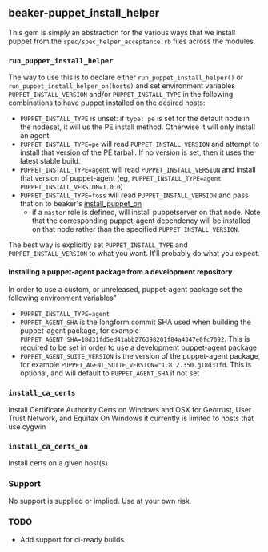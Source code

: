 ## beaker-puppet\_install\_helper

This gem is simply an abstraction for the various ways that we install puppet from the `spec/spec_helper_acceptance.rb` files across the modules.

### `run_puppet_install_helper`

The way to use this is to declare either `run_puppet_install_helper()` or `run_puppet_install_helper_on(hosts)` and set environment variables `PUPPET_INSTALL_VERSION` and/or `PUPPET_INSTALL_TYPE` in the following combinations to have puppet installed on the desired hosts:

- `PUPPET_INSTALL_TYPE` is unset: if `type: pe` is set for the default node in the nodeset, it will us the PE install method. Otherwise it will only install an agent.
- `PUPPET_INSTALL_TYPE=pe` will read `PUPPET_INSTALL_VERSION` and attempt to install that version of the PE tarball. If no version is set, then it uses the latest stable build.
- `PUPPET_INSTALL_TYPE=agent` will read `PUPPET_INSTALL_VERSION` and install that version of puppet-agent (eg, `PUPPET_INSTALL_TYPE=agent PUPPET_INSTALL_VERSION=1.0.0`)
- `PUPPET_INSTALL_TYPE=foss` will read `PUPPET_INSTALL_VERSION` and pass that on to beaker's [install_puppet_on](http://www.rubydoc.info/github/puppetlabs/beaker/Beaker%2FDSL%2FInstallUtils%2FFOSSUtils%3Ainstall_puppet_on)
  - if a `master` role is defined, will install puppetserver on that node. Note that the corresponding puppet-agent dependency will be installed on that node rather than the specified `PUPPET_INSTALL_VERSION`.

The best way is explicitly set `PUPPET_INSTALL_TYPE` and `PUPPET_INSTALL_VERSION` to what you want. It'll probably do what you expect.

#### Installing a puppet-agent package from a development repository

In order to use a custom, or unreleased, puppet-agent package set the following environment variables"
- `PUPPET_INSTALL_TYPE=agent`
- `PUPPET_AGENT_SHA` is the longform commit SHA used when building the puppet-agent package, for example `PUPPET_AGENT_SHA=18d31fd5ed41abb276398201f84a4347e0fc7092`.  This is required to be set in order to use a development puppet-agent package
- `PUPPET_AGENT_SUITE_VERSION` is the version of the puppet-agent package, for example `PUPPET_AGENT_SUITE_VERSION="1.8.2.350.g18d31fd`.  This is optional, and will default to `PUPPET_AGENT_SHA` if not set

### `install_ca_certs`

Install Certificate Authority Certs on Windows and OSX for Geotrust, User Trust Network, and Equifax
On Windows it currently is limited to hosts that use cygwin

### `install_ca_certs_on`

Install certs on a given host(s)

### Support

No support is supplied or implied. Use at your own risk.

### TODO
- Add support for ci-ready builds
